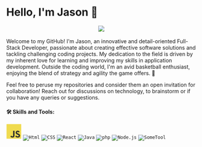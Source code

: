 # Hello, I'm Jason 👋

<p align="center">
  <img width="47%" src="https://github-readme-stats.vercel.app/api/top-langs/?username=hawk198723&layout=compact">
</p>

Welcome to my GitHub! I'm Jason, an innovative and detail-oriented Full-Stack Developer, passionate about creating effective software solutions and tackling challenging coding projects. My dedication to the field is driven by my inherent love for learning and improving my skills in application development. Outside the coding world, I'm an avid basketball enthusiast, enjoying the blend of strategy and agility the game offers. 🏀

Feel free to peruse my repositories and consider them an open invitation for collaboration! Reach out for discussions on technology, to brainstorm or if you have any queries or suggestions.

#### 🛠️ Skills and Tools: 

<p>
  <code><img width="40" src="https://raw.githubusercontent.com/devicons/devicon/master/icons/javascript/javascript-original.svg" alt="Javascript"></code>
  <code><img width="40" src="https://www.svgrepo.com/show/55451/html.svg" alt="Html"></code>
  <code><img width="40" src="https://www.svgrepo.com/show/250453/css.svg" alt="CSS"></code>
  <code><img width="40" src="https://www.svgrepo.com/show/303157/react-logo.svg" alt="React"></code>
  <code><img width="40" src="https://www.svgrepo.com/show/43101/java.svg" alt="Java"></code>
  <code><img width="40" src="https://www.svgrepo.com/show/43101/php.svg" alt="php"></code>
  <code><img width="40" src="https://www.svgrepo.com/show/303266/nodejs-icon-logo.svg" alt="Node.js"></code>
  <code><img width="40" src="https://pbs.twimg.com/profile_images/1255113654049128448/J5Yt92WW.png" alt="SomeTool"></code>
</p>
